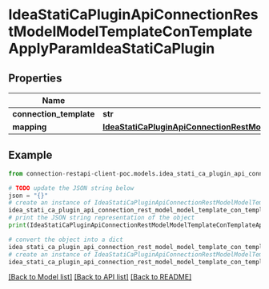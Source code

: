 # IdeaStatiCaPluginApiConnectionRestModelModelTemplateConTemplateApplyParamIdeaStatiCaPlugin


## Properties

Name | Type | Description | Notes
------------ | ------------- | ------------- | -------------
**connection_template** | **str** |  | [optional] 
**mapping** | [**IdeaStatiCaPluginApiConnectionRestModelModelTemplateTemplateConversionsIdeaStatiCaPlugin**](IdeaStatiCaPluginApiConnectionRestModelModelTemplateTemplateConversionsIdeaStatiCaPlugin.md) |  | [optional] 

## Example

```python
from connection-restapi-client-poc.models.idea_stati_ca_plugin_api_connection_rest_model_model_template_con_template_apply_param_idea_stati_ca_plugin import IdeaStatiCaPluginApiConnectionRestModelModelTemplateConTemplateApplyParamIdeaStatiCaPlugin

# TODO update the JSON string below
json = "{}"
# create an instance of IdeaStatiCaPluginApiConnectionRestModelModelTemplateConTemplateApplyParamIdeaStatiCaPlugin from a JSON string
idea_stati_ca_plugin_api_connection_rest_model_model_template_con_template_apply_param_idea_stati_ca_plugin_instance = IdeaStatiCaPluginApiConnectionRestModelModelTemplateConTemplateApplyParamIdeaStatiCaPlugin.from_json(json)
# print the JSON string representation of the object
print(IdeaStatiCaPluginApiConnectionRestModelModelTemplateConTemplateApplyParamIdeaStatiCaPlugin.to_json())

# convert the object into a dict
idea_stati_ca_plugin_api_connection_rest_model_model_template_con_template_apply_param_idea_stati_ca_plugin_dict = idea_stati_ca_plugin_api_connection_rest_model_model_template_con_template_apply_param_idea_stati_ca_plugin_instance.to_dict()
# create an instance of IdeaStatiCaPluginApiConnectionRestModelModelTemplateConTemplateApplyParamIdeaStatiCaPlugin from a dict
idea_stati_ca_plugin_api_connection_rest_model_model_template_con_template_apply_param_idea_stati_ca_plugin_from_dict = IdeaStatiCaPluginApiConnectionRestModelModelTemplateConTemplateApplyParamIdeaStatiCaPlugin.from_dict(idea_stati_ca_plugin_api_connection_rest_model_model_template_con_template_apply_param_idea_stati_ca_plugin_dict)
```
[[Back to Model list]](../README.md#documentation-for-models) [[Back to API list]](../README.md#documentation-for-api-endpoints) [[Back to README]](../README.md)


